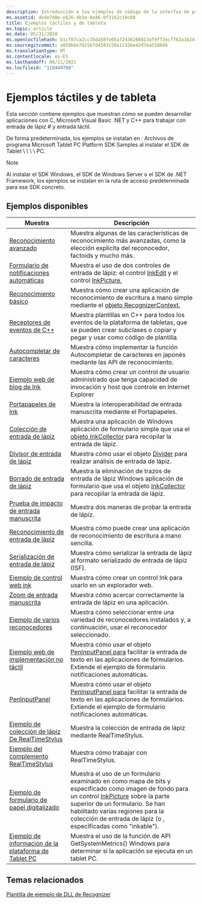 ```yaml
---
description: Introducción a los ejemplos de código de la interfaz de programación de aplicaciones (API) para tablet PC y Windows Touch del SDK Windows.
ms.assetid: 4ede7d0e-e826-4b3a-8a46-0f3162c19cb0
title: Ejemplos táctiles y de tableta
ms.topic: article
ms.date: 05/31/2018
ms.openlocfilehash: b1cf87ca2cc35da58fe05a72436288413af9f72ecff63a1b2418fb071ca5a025
ms.sourcegitcommit: e858bbe701567d4583c50a11326e42d7ea51804b
ms.translationtype: MT
ms.contentlocale: es-ES
ms.lasthandoff: 08/11/2021
ms.locfileid: "118449788"
---
```

# <a name="tablet-and-touch-samples"></a>Ejemplos táctiles y de tableta

Esta sección contiene ejemplos que muestran cómo se pueden desarrollar aplicaciones con C, Microsoft Visual Basic .NET y C++ para trabajar con entrada de lápiz \# y entrada táctil.

De forma predeterminada, los ejemplos se instalan en : Archivos de programa <system drive> Microsoft Tablet PC Platform SDK Samples al instalar el SDK de Tablet \\ \\ \\ \\ PC.

> [!Note]  
> Al instalar el SDK Windows, el SDK de Windows Server o el SDK de .NET Framework, los ejemplos se instalan en la ruta de acceso predeterminada para ese SDK concreto.

 

## <a name="available-samples"></a>Ejemplos disponibles



| Muestra                                                                           | Descripción                                                                                                                                                                                                                                                                                |
|----------------------------------------------------------------------------------|--------------------------------------------------------------------------------------------------------------------------------------------------------------------------------------------------------------------------------------------------------------------------------------------|
| [Reconocimiento avanzado](advanced-recognition-sample.md)                          | Muestra algunas de las características de reconocimiento más avanzadas, como la elección explícita del reconocedor, factoids y mucho más.<br/>                                                                                                                                                             |
| [Formulario de notificaciones automáticas](auto-claims-form-sample.md)                                  | Muestra el uso de dos controles de entrada de lápiz: el control [InkEdit](/previous-versions/ms552265(v=vs.100)) y el control [InkPicture.](/previous-versions/ms583740(v=vs.100))<br/>                                                                                                        |
| [Reconocimiento básico](basic-recognition-sample.md)                                | Muestra cómo crear una aplicación de reconocimiento de escritura a mano simple mediante el [objeto RecognizerContext.](/previous-versions/ms828542(v=msdn.10))<br/>                                                                                                                     |
| [Receptores de eventos de C++](c---event-sinks-sample.md)                                    | Muestra plantillas en C++ para todos los eventos de la plataforma de tabletas, que se pueden crear subclases o copiar y pegar y usar como código de plantilla.<br/>                                                                                                                                   |
| [Autocompletar de caracteres](character-autocomplete-sample.md)                      | Muestra cómo implementar la función Autocompletar de caracteres en japonés mediante las API de reconocimiento.<br/>                                                                                                                                                                                 |
| [Ejemplo web de blog de Ink](ink-blog-web-sample.md)                                   | Muestra cómo crear un control de usuario administrado que tenga capacidad de invocación y host que controle en Internet Explorer<br/>                                                                                                                                                         |
| [Portapapeles de Ink](ink-clipboard-sample.md)                                        | Muestra la interoperabilidad de entrada manuscrita mediante el Portapapeles.<br/>                                                                                                                                                                                                                          |
| [Colección de entrada de lápiz](ink-collection-sample.md)                                      | Muestra una aplicación de Windows aplicación de formulario simple que usa el [objeto InkCollector](/previous-versions/ms583683(v=vs.100)) para recopilar la entrada de lápiz.<br/>                                                                                                                                     |
| [Divisor de entrada de lápiz](ink-divider-sample.md)                                            | Muestra cómo usar el objeto [Divider](/previous-versions/ms839398(v=msdn.10)) para realizar análisis de entrada de lápiz.<br/>                                                                                                                                                                            |
| [Borrado de entrada de lápiz](ink-erasing-sample.md)                                            | Muestra la eliminación de trazos de entrada de lápiz Windows aplicación de formulario que usa el objeto [InkCollector](/previous-versions/ms583683(v=vs.100)) para recopilar la entrada de lápiz.<br/>                                                                                                             |
| [Prueba de impacto de entrada manuscrita](ink-hit-test-sample.md)                                          | Muestra dos maneras de probar la entrada de lápiz.<br/>                                                                                                                                                                                                                                       |
| [Reconocimiento de entrada de lápiz](ink-recognition-sample.md)                                    | Muestra cómo puede crear una aplicación de reconocimiento de escritura a mano sencilla.<br/>                                                                                                                                                                                                    |
| [Serialización de entrada de lápiz](ink-serialization-sample.md)                                | Muestra cómo serializar la entrada de lápiz al formato serializado de entrada de lápiz (ISF).<br/>                                                                                                                                                                                                           |
| [Ejemplo de control web ink](ink-web-control-sample.md)                             | Muestra cómo crear un control Ink para usarlo en un explorador web.<br/>                                                                                                                                                                                                             |
| [Zoom de entrada manuscrita](ink-zoom-sample.md)                                                  | Muestra cómo acercar correctamente la entrada de lápiz en una aplicación.<br/>                                                                                                                                                                                                                        |
| [Ejemplo de varios reconocedores](multiple-recognizers-sample.md)                   | Muestra cómo seleccionar entre una variedad de reconocedores instalados y, a continuación, usar el reconocedor seleccionado.<br/>                                                                                                                                                                        |
| [Ejemplo web de implementación no táctil](no-touch-deployment-web-sample.md)             | Muestra cómo usar el objeto [PenInputPanel para](/previous-versions/aa514041(v=msdn.10)) facilitar la entrada de texto en las aplicaciones de formularios. Extiende el ejemplo de formulario notificaciones automáticas.<br/>                                                                                      |
| [PenInputPanel](peninputpanel-sample.md)                                        | Muestra cómo usar el objeto [PenInputPanel para](/previous-versions/aa514041(v=msdn.10)) facilitar la entrada de texto en las aplicaciones de formularios. Extiende el ejemplo de formulario notificaciones automáticas.<br/>                                                                                      |
| [Ejemplo de colección de lápiz De RealTimeStylus](realtimestylus-ink-collection-sample.md) | Muestra la colección de entrada de lápiz mediante RealTimeStylus.<br/>                                                                                                                                                                                                                           |
| [Ejemplo del complemento RealTimeStylus](realtimestylus-plug-in-sample.md)               | Muestra cómo trabajar con RealTimeStylus.<br/>                                                                                                                                                                                                                                       |
| [Ejemplo de formulario de papel digitalizado](scanned-paper-form-sample.md)                       | Muestra el uso de un formulario examinado en como mapa de bits y especificado como imagen de fondo para un control [InkPicture](/previous-versions/ms583740(v=vs.100)) sobre la parte superior de un formulario. Se han habilitado varias regiones para la colección de entrada de lápiz (o , especificadas como "inkable").<br/> |
| [Ejemplo de información de la plataforma de Tablet PC](tablet-pc-platform-info-sample.md)             | Muestra el uso de la función de API GetSystemMetrics() Windows para determinar si la aplicación se ejecuta en un tablet PC.<br/>                                                                                                                                             |



 

## <a name="related-topics"></a>Temas relacionados

<dl> <dt>

[Plantilla de ejemplo de DLL de Recognizer](recognizer-dll-sample-template.md)
</dt> </dl>

 

